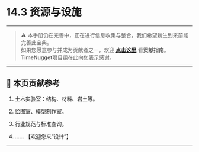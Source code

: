 # 14.3 资源与设施

---

> ⚠️ 本手册仍在完善中，正在进行信息收集与整合，我们希望新生到来前能完善此宝典。  
> 如果您愿意参与并成为贡献者之一，欢迎 **[点击这里](/CONTRIBUTING)** 看**贡献指南**。  
> **TimeNugget**项目组在此向您表示感谢。  

---

## 📌 本页贡献参考

1. 土木实验室：结构、材料、岩土等。

2. 绘图室、模型制作室。

3. 行业规范与标准查询。

4. ……  【欢迎您来“设计”】

---
